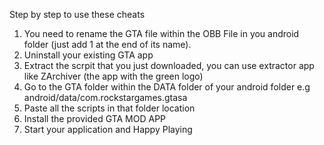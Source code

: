Step by step to use these cheats

1. You need to rename the GTA file within the OBB File in you android folder (just add 1 at the end of its name).
2. Uninstall your existing GTA app
3. Extract the scrpit that you just downloaded, you can use extractor app like ZArchiver (the app with the green logo)
4. Go to the GTA folder within the DATA folder of your android folder e.g android/data/com.rockstargames.gtasa
5. Paste all the scripts in that folder location
6. Install the provided GTA MOD APP
7. Start your application and Happy Playing

